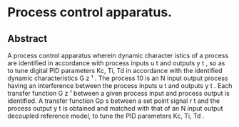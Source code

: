 # Process control apparatus.

## Abstract
A process control apparatus wherein dynamic character istics of a process are identified in accordance with process inputs u t and outputs y t , so as to tune digital PID parameters Kc, Ti, Td in accordance with the identified dynamic characteristics G z ¹ . The process 10 is an N input output process having an interference between the process inputs u t and outputs y t . Each transfer function G z ¹ between a given process input and process output is identified. A transfer function Gp s between a set point signal r t and the process output y t is obtained and matched with that of an N input output decoupled reference model, to tune the PID parameters Kc, Ti, Td .
